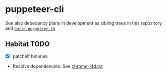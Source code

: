 # puppeteer-cli

See also depedency plans in development as sibling trees in this repository and [`build-puppeteer.sh`](../build-puppeteer.sh)

## Habitat TODO

- [X] patchelf binaries
- Resolve dependencies: See [chrome-ldd.txt](./chrome-ldd.txt)